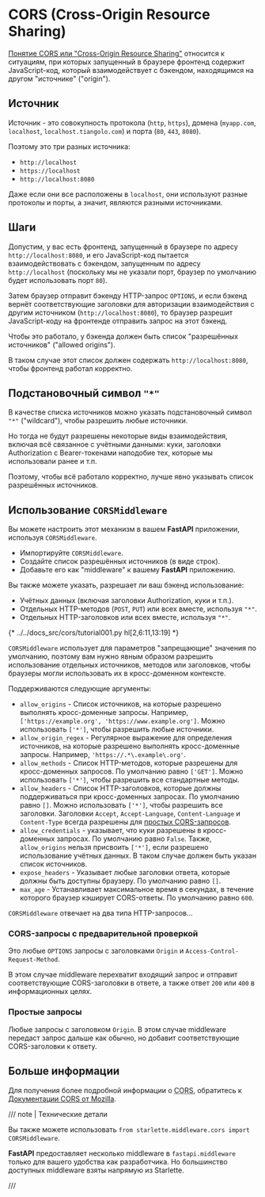 # CORS (Cross-Origin Resource Sharing)

<a href="https://developer.mozilla.org/en-US/docs/Web/HTTP/CORS" class="external-link" target="_blank">Понятие CORS или "Cross-Origin Resource Sharing"</a> относится к ситуациям, при которых запущенный в браузере фронтенд содержит JavaScript-код, который взаимодействует с бэкендом, находящимся на другом "источнике" ("origin").

## Источник

Источник - это совокупность протокола (`http`, `https`), домена (`myapp.com`, `localhost`, `localhost.tiangolo.com`) и порта (`80`, `443`, `8080`).

Поэтому это три разных источника:

* `http://localhost`
* `https://localhost`
* `http://localhost:8080`

Даже если они все расположены в `localhost`, они используют разные протоколы и порты, а значит, являются разными источниками.

## Шаги

Допустим, у вас есть фронтенд, запущенный в браузере по адресу `http://localhost:8080`, и его JavaScript-код пытается взаимодействовать с бэкендом, запущенным по адресу  `http://localhost` (поскольку мы не указали порт, браузер по умолчанию будет использовать порт `80`).

Затем браузер отправит бэкенду HTTP-запрос `OPTIONS`, и если бэкенд вернёт соответствующие заголовки для авторизации взаимодействия с другим источником (`http://localhost:8080`), то браузер разрешит JavaScript-коду на фронтенде отправить запрос на этот бэкенд.

Чтобы это работало, у бэкенда должен быть список "разрешённых источников" ("allowed origins").

В таком случае этот список должен содержать `http://localhost:8080`, чтобы фронтенд работал корректно.

## Подстановочный символ `"*"`

В качестве списка источников можно указать подстановочный символ `"*"` ("wildcard"), чтобы разрешить любые источники.

Но тогда не будут разрешены некоторые виды взаимодействия, включая всё связанное с учётными данными: куки, заголовки Authorization с Bearer-токенами наподобие тех, которые мы использовали ранее и т.п.

Поэтому, чтобы всё работало корректно, лучше явно указывать список разрешённых источников.

## Использование `CORSMiddleware`

Вы можете настроить этот механизм в вашем **FastAPI** приложении, используя `CORSMiddleware`.

* Импортируйте `CORSMiddleware`.
* Создайте список разрешённых источников (в виде строк).
* Добавьте его как "middleware" к вашему **FastAPI** приложению.

Вы также можете указать, разрешает ли ваш бэкенд использование:

* Учётных данных (включая заголовки Authorization, куки и т.п.).
* Отдельных HTTP-методов (`POST`, `PUT`) или всех вместе, используя `"*"`.
* Отдельных HTTP-заголовков или всех вместе, используя `"*"`.

{* ../../docs_src/cors/tutorial001.py hl[2,6:11,13:19] *}

`CORSMiddleware` использует для параметров "запрещающие" значения по умолчанию, поэтому вам нужно явным образом разрешить использование отдельных источников, методов или заголовков, чтобы браузеры могли использовать их в кросс-доменном контексте.

Поддерживаются следующие аргументы:

* `allow_origins` - Список источников, на которые разрешено выполнять кросс-доменные запросы. Например, `['https://example.org', 'https://www.example.org']`. Можно использовать `['*']`, чтобы разрешить любые источники.
* `allow_origin_regex` - Регулярное выражение для определения источников, на которые разрешено выполнять кросс-доменные запросы. Например, `'https://.*\.example\.org'`.
* `allow_methods` - Список HTTP-методов, которые разрешены для кросс-доменных запросов. По умолчанию равно `['GET']`. Можно использовать `['*']`, чтобы разрешить все стандартные методы.
* `allow_headers` - Список HTTP-заголовков, которые должны поддерживаться при кросс-доменных запросах. По умолчанию равно `[]`. Можно использовать `['*']`, чтобы разрешить все заголовки. Заголовки `Accept`, `Accept-Language`, `Content-Language` и `Content-Type` всегда разрешены для <a href="https://developer.mozilla.org/en-US/docs/Web/HTTP/CORS#simple_requests" class="external-link" rel="noopener" target="_blank">простых CORS-запросов</a>.
* `allow_credentials` - указывает, что куки разрешены в кросс-доменных запросах. По умолчанию равно `False`. Также, `allow_origins` нельзя присвоить `['*']`, если разрешено использование учётных данных. В таком случае должен быть указан список источников.
* `expose_headers` - Указывает любые заголовки ответа, которые должны быть доступны браузеру. По умолчанию равно `[]`.
* `max_age` - Устанавливает максимальное время в секундах, в течение которого браузер кэширует CORS-ответы. По умолчанию равно `600`.

`CORSMiddleware` отвечает на два типа HTTP-запросов...

### CORS-запросы с предварительной проверкой

Это любые `OPTIONS` запросы с заголовками `Origin` и `Access-Control-Request-Method`.

В этом случае middleware перехватит входящий запрос и отправит соответствующие CORS-заголовки в ответе, а также ответ `200` или `400` в информационных целях.

### Простые запросы

Любые запросы с заголовком `Origin`. В этом случае middleware передаст запрос дальше как обычно, но добавит соответствующие CORS-заголовки к ответу.

## Больше информации

Для получения более подробной информации о <abbr title="Cross-Origin Resource Sharing">CORS</abbr>, обратитесь к <a href="https://developer.mozilla.org/en-US/docs/Web/HTTP/CORS" class="external-link" target="_blank">Документации CORS от Mozilla</a>.

/// note | Технические детали

Вы также можете использовать `from starlette.middleware.cors import CORSMiddleware`.

**FastAPI** предоставляет несколько middleware в `fastapi.middleware` только для вашего удобства как разработчика. Но большинство доступных middleware взяты напрямую из Starlette.

///
